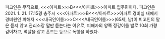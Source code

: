 피고인은 무직으로, <<<아파트>>>B<<</아파트>>>아파트 입주민이다.
피고인은 2021. 1. 21. 17:15경 충주시 <<<아파트>>>B<<</아파트>>>아파트 경비실 내에서 경비원인 피해자 <<<내국인이름>>>C<<</내국인이름>>>(65세, 남)이 피고인의 말은 듣지 않고 관리소장 말만 듣는다는 이유로, 피해자의 양쪽 정강이를 발로 10회 가량 걷어차고, 멱살을 잡고 흔드는 등으로 폭행을 하였다.